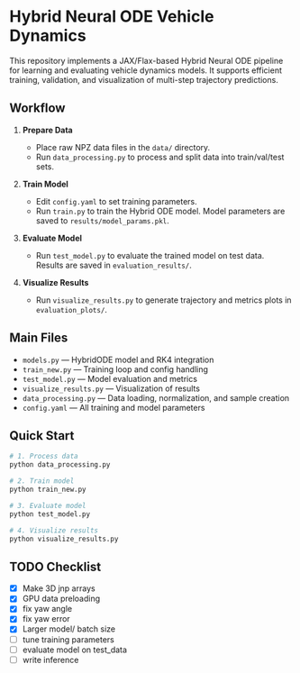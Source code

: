 # Hybrid Neural ODE Vehicle Dynamics

This repository implements a JAX/Flax-based Hybrid Neural ODE pipeline for learning and evaluating vehicle dynamics models. It supports efficient training, validation, and visualization of multi-step trajectory predictions.

## Workflow
1. **Prepare Data**
   - Place raw NPZ data files in the `data/` directory.
   - Run `data_processing.py` to process and split data into train/val/test sets.

2. **Train Model**
   - Edit `config.yaml` to set training parameters.
   - Run `train.py` to train the Hybrid ODE model. Model parameters are saved to `results/model_params.pkl`.

3. **Evaluate Model**
   - Run `test_model.py` to evaluate the trained model on test data. Results are saved in `evaluation_results/`.

4. **Visualize Results**
   - Run `visualize_results.py` to generate trajectory and metrics plots in `evaluation_plots/`.

## Main Files
- `models.py` — HybridODE model and RK4 integration
- `train_new.py` — Training loop and config handling
- `test_model.py` — Model evaluation and metrics
- `visualize_results.py` — Visualization of results
- `data_processing.py` — Data loading, normalization, and sample creation
- `config.yaml` — All training and model parameters


## Quick Start
```bash
# 1. Process data
python data_processing.py

# 2. Train model
python train_new.py

# 3. Evaluate model
python test_model.py

# 4. Visualize results
python visualize_results.py
```

## TODO Checklist
- [x] Make 3D jnp arrays
- [x] GPU data preloading
- [x] fix yaw angle
- [x] fix yaw error
- [x] Larger model/ batch size
- [ ] tune training parameters
- [ ] evaluate model on test_data
- [ ] write inference

